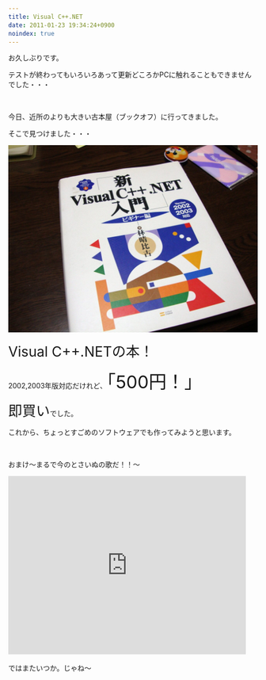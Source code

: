 ```yaml
---
title: Visual C++.NET
date: 2011-01-23 19:34:24+0900
noindex: true
---
```

<p>お久しぶりです。</p>
<p>テストが終わってもいろいろあって更新どころかPCに触れることもできませんでした・・・</p><br />
<p>今日、近所のよりも大きい古本屋（ブックオフ）に行ってきました。</p>
<p>そこで見つけました・・・</p>

![](./DSC03619.JPG)

<p><span style="font-size:28px;">Visual C++.NETの本！</span></p>
<p>2002,2003年版対応だけれど、<span style="font-size:36px;">「500円！」</span></p>
<p><span style="font-size:28px;">即買い</span>でした。</p>
<p>これから、ちょっとすごめのソフトウェアでも作ってみようと思います。</p><br />
<p>おまけ～まるで今のとさいぬの歌だ！！～</p>
<div class="video-container"><iframe width="480" height="360" src="https://www.youtube.com/embed/FlFMvPAg0YQ?rel=0" frameborder="0" allowfullscreen></iframe></div>
<p>ではまたいつか。じゃね～</p>
